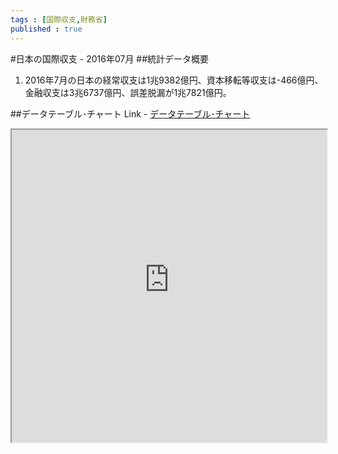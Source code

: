 ```yaml
--- 
tags : [国際収支,財務省] 
published : true
---
```

#日本の国際収支 - 2016年07月
##統計データ概要
1. 2016年7月の日本の経常収支は1兆9382億円、資本移転等収支は-466億円、金融収支は3兆6737億円、誤差脱漏が1兆7821億円。


##データテーブル･チャート
Link - [データテーブル･チャート](http://knowledgevault.saecanet.com/charts/am-consulting.co.jp-20160918123443.html)

<iframe src="http://knowledgevault.saecanet.com/charts/am-consulting.co.jp-20160918123443.html" width="100%" height="500px"></iframe>